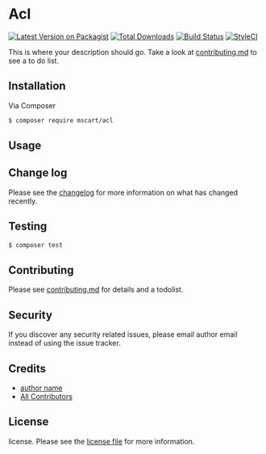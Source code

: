 # Acl

[![Latest Version on Packagist][ico-version]][link-packagist]
[![Total Downloads][ico-downloads]][link-downloads]
[![Build Status][ico-travis]][link-travis]
[![StyleCI][ico-styleci]][link-styleci]

This is where your description should go. Take a look at [contributing.md](contributing.md) to see a to do list.

## Installation

Via Composer

``` bash
$ composer require mscart/acl
```

## Usage

## Change log

Please see the [changelog](changelog.md) for more information on what has changed recently.

## Testing

``` bash
$ composer test
```

## Contributing

Please see [contributing.md](contributing.md) for details and a todolist.

## Security

If you discover any security related issues, please email author email instead of using the issue tracker.

## Credits

- [author name][link-author]
- [All Contributors][link-contributors]

## License

license. Please see the [license file](license.md) for more information.

[ico-version]: https://img.shields.io/packagist/v/mscart/acl.svg?style=flat-square
[ico-downloads]: https://img.shields.io/packagist/dt/mscart/acl.svg?style=flat-square
[ico-travis]: https://img.shields.io/travis/mscart/acl/master.svg?style=flat-square
[ico-styleci]: https://styleci.io/repos/12345678/shield

[link-packagist]: https://packagist.org/packages/mscart/acl
[link-downloads]: https://packagist.org/packages/mscart/acl
[link-travis]: https://travis-ci.org/mscart/acl
[link-styleci]: https://styleci.io/repos/12345678
[link-author]: https://github.com/mscart
[link-contributors]: ../../contributors

